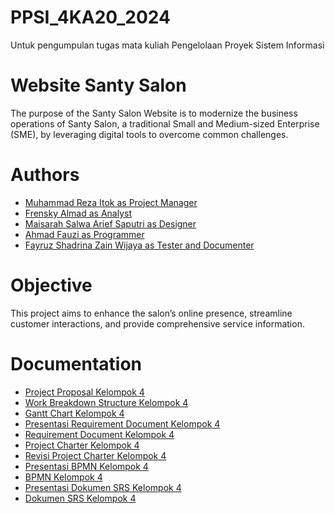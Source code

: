 # PPSI_4KA20_2024
Untuk pengumpulan tugas mata kuliah Pengelolaan Proyek Sistem Informasi
# Website Santy Salon
The purpose of the Santy Salon Website is to modernize the business operations of Santy Salon, a traditional Small and Medium-sized Enterprise (SME), by leveraging digital tools to overcome common challenges.
# Authors
- [Muhammad Reza Itok as Project Manager](https://www.linkedin.com/in/muhammad-reza-itok-544b15287/)
- [Frensky Almad as Analyst](https://www.linkedin.com/in/frensky-almad-b596ab313/)
- [Maisarah Salwa Arief Saputri as Designer](https://www.linkedin.com/in/maisarah-salwa/)
- [Ahmad Fauzi as Programmer](https://www.linkedin.com/in/ahmad-fauzi-67aba5337/?originalSubdomain=id)
- [Fayruz Shadrina Zain Wijaya as Tester and Documenter](https://www.linkedin.com/in/fayruz-shadrina-zain-wijaya/) 
# Objective
This project aims to enhance the salon’s online presence, streamline customer interactions, and provide comprehensive service information.
# Documentation
- [Project Proposal Kelompok 4](https://drive.google.com/file/d/1dldkC_7zamPPIiHL3oVFctU7Xosd8zww/view?usp=sharing)
- [Work Breakdown Structure Kelompok 4](https://drive.google.com/file/d/1FM6ujerXAo5E0Bt61SFs3WVhLa6NTlf9/view?usp=sharing)
- [Gantt Chart Kelompok 4](https://docs.google.com/spreadsheets/d/14fQN1fhTnN69CYkO_QTHr5ob5tt8As9AMgIEEiAA_Gk/edit?usp=sharing)
- [Presentasi Requirement Document Kelompok 4](https://drive.google.com/file/d/15tOcKKWJ9s3ZcL57qvU13KheITtFshr5/view?usp=sharing)
- [Requirement Document Kelompok 4](https://drive.google.com/file/d/1_SNx9BvZfHzLn0jFQ58EFwPOsGkcLI7Y/view?usp=sharing)
- [Project Charter Kelompok 4](https://drive.google.com/file/d/1xVi_PSVZbBhjFzzsc6JhPIDSGH5C5sHt/view?usp=sharing)
- [Revisi Project Charter Kelompok 4](https://drive.google.com/file/d/1Hx_KdmqYjkkTnUB8M9JR9bVsLJ5ImGbv/view?usp=sharing)
- [Presentasi BPMN Kelompok 4](https://drive.google.com/file/d/17wAetxf0KP81bYVTy22pFHefWHzHha_b/view?usp=sharing)
- [BPMN Kelompok 4](https://drive.google.com/file/d/1ON43ewDDlt5PTd5laJfh51_r-Nd8kWUK/view?usp=sharing)
- [Presentasi Dokumen SRS Kelompok 4](https://drive.google.com/file/d/1z2BMwmmcumgGGPIBquqFRiZgIFa-qRl6/view?usp=sharing)
- [Dokumen SRS Kelompok 4](https://drive.google.com/file/d/1qt-34Y_KS8ZscfDzcfQkp3gwBlXBGLlH/view?usp=sharing)
